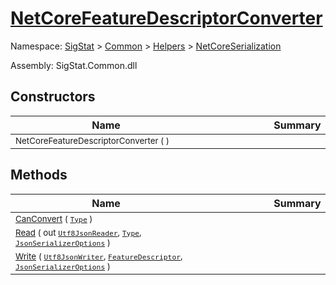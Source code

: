 # [NetCoreFeatureDescriptorConverter](./NetCoreFeatureDescriptorConverter.md)

Namespace: [SigStat]() > [Common](./../../README.md) > [Helpers](./../README.md) > [NetCoreSerialization](./README.md)

Assembly: SigStat.Common.dll


## Constructors

| Name | Summary | 
| --- | --- | 
| <sub>NetCoreFeatureDescriptorConverter (  )</sub><div style="width: 290px">| <sub></sub><div style="width: 290px">| <br>


## Methods

| Name | Summary | 
| --- | --- | 
| <sub>[CanConvert](./Methods/NetCoreFeatureDescriptorConverter-100664068.md) ( [`Type`](https://docs.microsoft.com/en-us/dotnet/api/System.Type) )</sub><div style="width: 290px">| <sub></sub><div style="width: 290px">| <br>
| <sub>[Read](./Methods/NetCoreFeatureDescriptorConverter-100664069.md) ( out [`Utf8JsonReader`](https://docs.microsoft.com/en-us/dotnet/api/System.Text.Json.Utf8JsonReader), [`Type`](https://docs.microsoft.com/en-us/dotnet/api/System.Type), [`JsonSerializerOptions`](https://docs.microsoft.com/en-us/dotnet/api/System.Text.Json.JsonSerializerOptions) )</sub><div style="width: 290px">| <sub></sub><div style="width: 290px">| <br>
| <sub>[Write](./Methods/NetCoreFeatureDescriptorConverter-100664070.md) ( [`Utf8JsonWriter`](https://docs.microsoft.com/en-us/dotnet/api/System.Text.Json.Utf8JsonWriter), [`FeatureDescriptor`](./../../FeatureDescriptor.md), [`JsonSerializerOptions`](https://docs.microsoft.com/en-us/dotnet/api/System.Text.Json.JsonSerializerOptions) )</sub><div style="width: 290px">| <sub></sub><div style="width: 290px">| <br>


